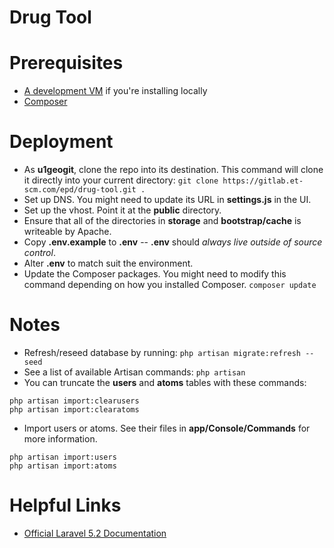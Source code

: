 # Drug Tool

# Prerequisites

- [A development VM](http://wanda.elseviermultimedia.us/Web_Team/Virtual_Machines) if you're installing locally
- [Composer](https://getcomposer.org/download/)

# Deployment

- As **u1geogit**, clone the repo into its destination. This command will clone it directly into your current directory: `git clone https://gitlab.et-scm.com/epd/drug-tool.git .`
- Set up DNS. You might need to update its URL in **settings.js** in the UI.
- Set up the vhost. Point it at the **public** directory.
- Ensure that all of the directories in **storage** and **bootstrap/cache** is writeable by Apache.
- Copy **.env.example** to **.env** -- **.env** should *always live outside of source control*.
- Alter **.env** to match suit the environment.
- Update the Composer packages. You might need to modify this command depending on how you installed Composer. `composer update`

# Notes

- Refresh/reseed database by running: `php artisan migrate:refresh --seed`
- See a list of available Artisan commands: `php artisan`
- You can truncate the **users** and **atoms** tables with these commands:
```
php artisan import:clearusers
php artisan import:clearatoms
```
- Import users or atoms. See their files in **app/Console/Commands** for more information.
```
php artisan import:users
php artisan import:atoms
```

# Helpful Links

- [Official Laravel 5.2 Documentation](https://laravel.com/docs/5.2)